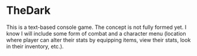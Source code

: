 # TheDark
This is a text-based console game. The concept is not fully formed yet. I know I will include some form of combat and a character menu (location where player can alter their stats by equipping items, view their stats, look in their inventory, etc.).